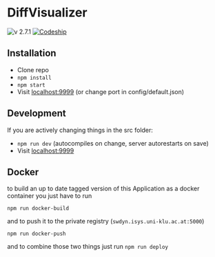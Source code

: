 # DiffVisualizer

![v 2.7.1](https://img.shields.io/badge/version-2.7.1-brightgreen.svg) [![Codeship](https://img.shields.io/codeship/01939780-4ced-0135-0db8-1a20c3f2c8a7.svg)](https://app.codeship.com/projects/232991)

## Installation

- Clone repo
- `npm install`
- `npm start`
- Visit [localhost:9999](localhost:9999) (or change port in config/default.json)

## Development

If you are actively changing things in the src folder:

- `npm run dev` (autocompiles on change, server autorestarts on save)
- Visit [localhost:9999](localhost:9999)

## Docker

to build an up to date tagged version of this Application as a docker container you just have to run

`npm run docker-build`

and to push it to the private registry (`swdyn.isys.uni-klu.ac.at:5000`)

`npm run docker-push`

and to combine those two things just run `npm run deploy`
